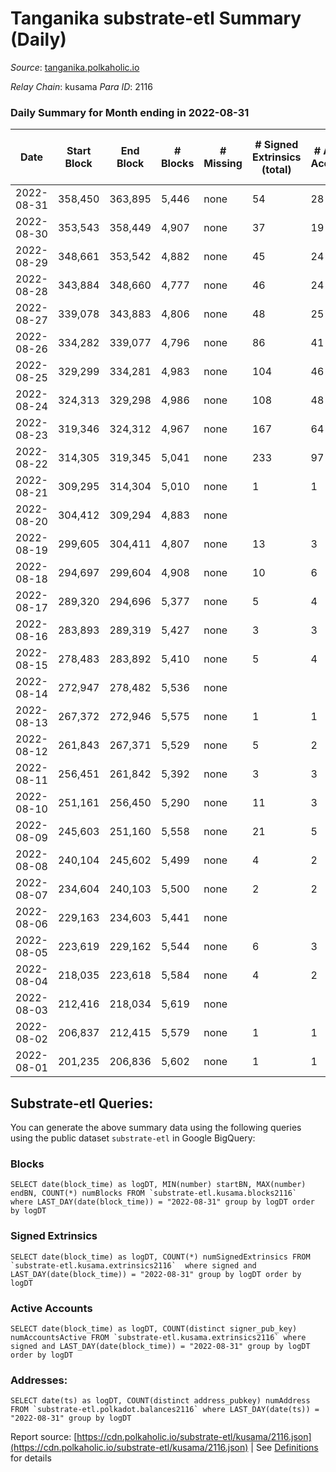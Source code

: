 # Tanganika substrate-etl Summary (Daily)

_Source_: [tanganika.polkaholic.io](https://tanganika.polkaholic.io)

*Relay Chain*: kusama
*Para ID*: 2116



### Daily Summary for Month ending in 2022-08-31


| Date | Start Block | End Block | # Blocks | # Missing | # Signed Extrinsics (total) | # Active Accounts | # Addresses with Balances | # Events | # Transfers | # XCM Transfers In | # XCM Transfers Out |
| ---- | ----------- | --------- | -------- | --------- | --------------------------- | ----------------- | ------------------------- | -------- | ----------- | ------------------ | ------------------- |
| 2022-08-31 | 358,450 | 363,895 | 5,446 | none  | 54 | 28 | 2,617 | 11,348 | 54  |   |   |
| 2022-08-30 | 353,543 | 358,449 | 4,907 | none  | 37 | 19 | 2,607 | 10,148 | 33  |   |   |
| 2022-08-29 | 348,661 | 353,542 | 4,882 | none  | 45 | 24 | 2,603 | 10,154 | 45  |   |   |
| 2022-08-28 | 343,884 | 348,660 | 4,777 | none  | 46 | 24 | 2,593 | 9,941 | 46  |   |   |
| 2022-08-27 | 339,078 | 343,883 | 4,806 | none  | 48 | 25 | 2,587 | 10,010 | 48  |   |   |
| 2022-08-26 | 334,282 | 339,077 | 4,796 | none  | 86 | 41 | 2,580 | 10,237 | 86  |   |   |
| 2022-08-25 | 329,299 | 334,281 | 4,983 | none  | 104 | 46 | 2,565 | 10,726 | 102  |   |   |
| 2022-08-24 | 324,313 | 329,298 | 4,986 | none  | 108 | 48 | 2,549 | 10,745 | 108  |   |   |
| 2022-08-23 | 319,346 | 324,312 | 4,967 | none  | 167 | 64 | 2,536 | 11,077 | 165  |   |   |
| 2022-08-22 | 314,305 | 319,345 | 5,041 | none  | 233 | 97 | 2,515 | 11,634 | 232  |   |   |
| 2022-08-21 | 309,295 | 314,304 | 5,010 | none  | 1 | 1 | 2,489 | 10,130 | 1  |   |   |
| 2022-08-20 | 304,412 | 309,294 | 4,883 | none  |  |  | 2,489 | 9,863 |   |   |   |
| 2022-08-19 | 299,605 | 304,411 | 4,807 | none  | 13 | 3 | 2,489 | 9,792 | 13  |   |   |
| 2022-08-18 | 294,697 | 299,604 | 4,908 | none  | 10 | 6 | 2,489 | 9,982 | 7  |   |   |
| 2022-08-17 | 289,320 | 294,696 | 5,377 | none  | 5 | 4 | 2,487 | 10,893 | 5  |   |   |
| 2022-08-16 | 283,893 | 289,319 | 5,427 | none  | 3 | 3 | 2,486 | 10,984 | 2  |   |   |
| 2022-08-15 | 278,483 | 283,892 | 5,410 | none  | 5 | 4 | 2,487 | 10,964 | 4  |   |   |
| 2022-08-14 | 272,947 | 278,482 | 5,536 | none  |  |  | 2,485 | 11,186 |   |   |   |
| 2022-08-13 | 267,372 | 272,946 | 5,575 | none  | 1 | 1 | 2,485 | 11,267 | 1  |   |   |
| 2022-08-12 | 261,843 | 267,371 | 5,529 | none  | 5 | 2 | 2,485 | 11,200 | 3  |   |   |
| 2022-08-11 | 256,451 | 261,842 | 5,392 | none  | 3 | 3 | 2,485 | 10,914 | 3  |   |   |
| 2022-08-10 | 251,161 | 256,450 | 5,290 | none  | 11 | 3 | 2,484 | 10,759 | 9  |   |   |
| 2022-08-09 | 245,603 | 251,160 | 5,558 | none  | 21 | 5 | 2,483 | 11,360 | 18  |   |   |
| 2022-08-08 | 240,104 | 245,602 | 5,499 | none  | 4 | 2 | 2,478 | 11,136 | 3  |   |   |
| 2022-08-07 | 234,604 | 240,103 | 5,500 | none  | 2 | 2 | 2,477 | 11,127 | 2  |   |   |
| 2022-08-06 | 229,163 | 234,603 | 5,441 | none  |  |  | 2,476 | 10,994 |   |   |   |
| 2022-08-05 | 223,619 | 229,162 | 5,544 | none  | 6 | 3 | 2,476 | 11,239 | 3  |   |   |
| 2022-08-04 | 218,035 | 223,618 | 5,584 | none  | 4 | 2 | 2,474 | 11,305 | 2  |   |   |
| 2022-08-03 | 212,416 | 218,034 | 5,619 | none  |  |  | 2,474 | 11,353 |   |   |   |
| 2022-08-02 | 206,837 | 212,415 | 5,579 | none  | 1 | 1 | 2,474 | 11,279 | 1  |   |   |
| 2022-08-01 | 201,235 | 206,836 | 5,602 | none  | 1 | 1 | 2,474 | 11,328 | 1  |   |   |

## Substrate-etl Queries:
You can generate the above summary data using the following queries using the public dataset `substrate-etl` in Google BigQuery:


### Blocks
```
SELECT date(block_time) as logDT, MIN(number) startBN, MAX(number) endBN, COUNT(*) numBlocks FROM `substrate-etl.kusama.blocks2116`  where LAST_DAY(date(block_time)) = "2022-08-31" group by logDT order by logDT
```


### Signed Extrinsics
```
SELECT date(block_time) as logDT, COUNT(*) numSignedExtrinsics FROM `substrate-etl.kusama.extrinsics2116`  where signed and LAST_DAY(date(block_time)) = "2022-08-31" group by logDT order by logDT
```


### Active Accounts
```
SELECT date(block_time) as logDT, COUNT(distinct signer_pub_key) numAccountsActive FROM `substrate-etl.kusama.extrinsics2116` where signed and LAST_DAY(date(block_time)) = "2022-08-31" group by logDT order by logDT
```


### Addresses:
```
SELECT date(ts) as logDT, COUNT(distinct address_pubkey) numAddress FROM `substrate-etl.polkadot.balances2116` where LAST_DAY(date(ts)) = "2022-08-31" group by logDT
```



Report source: [https://cdn.polkaholic.io/substrate-etl/kusama/2116.json](https://cdn.polkaholic.io/substrate-etl/kusama/2116.json) | See [Definitions](/DEFINITIONS.md) for details
